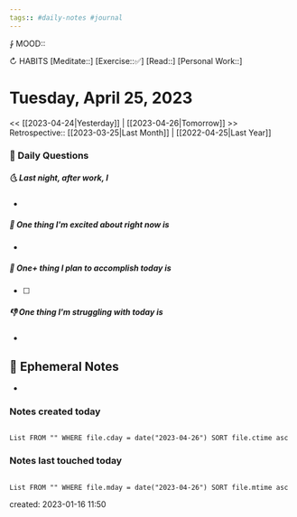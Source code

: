 ```yaml
---
tags:: #daily-notes #journal
---
```


⨑ MOOD::

↻ HABITS
[Meditate::]
[Exercise::✅]
[Read::]
[Personal Work::]

# Tuesday, April 25, 2023

<< [[2023-04-24|Yesterday]] | [[2023-04-26|Tomorrow]] >>
Retrospective:: [[2023-03-25|Last Month]] | [[2022-04-25|Last Year]]

### 📅 Daily Questions

##### 🌜 Last night, after work, I

-

##### 🙌 One thing I'm excited about right now is

-

##### 🚀 One+ thing I plan to accomplish today is

- [ ]

##### 👎 One thing I'm struggling with today is

-

## 📝 Ephemeral Notes

- 

### Notes created today

```dataview

List FROM "" WHERE file.cday = date("2023-04-26") SORT file.ctime asc

```

### Notes last touched today

```dataview

List FROM "" WHERE file.mday = date("2023-04-26") SORT file.mtime asc

```

created: 2023-01-16 11:50
